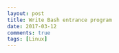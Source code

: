 ```yaml
---
layout: post
title: Write Bash entrance program
date: 2017-03-12
comments: true
tags: [Linux]
---
```

